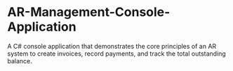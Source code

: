 # AR-Management-Console-Application

A C# console application that demonstrates the core principles of an AR system to create invoices, record payments, and track the total outstanding balance.